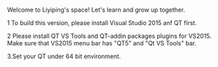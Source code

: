 Welcome to Liyiping's space!
Let's learn and grow up together.


1 To build this version, please install Visual Studio 2015 anf QT first.

2 Please install QT VS Tools and QT-addin packages plugins for VS2015. Make sure that VS2015 menu bar has "QT5" and "Qt VS Tools" bar.

3.Set your QT under 64 bit environment.
